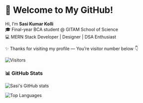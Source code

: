 # 👋 Welcome to My GitHub!

Hi, I’m **Sasi Kumar Kolli**  
🎓 Final-year BCA student @ GITAM School of Science  
💻 MERN Stack Developer | Designer | DSA Enthusiast  

✨ Thanks for visiting my profile — You’re visitor number below 👇

![Visitors](https://komarev.com/ghpvc/?username=sasikumar272004&label=Profile%20Views&color=0e75b6&style=flat)

### 📊 GitHub Stats
![Sasi's GitHub stats](https://github-readme-stats.vercel.app/api?username=sasikumar272004&show_icons=true&theme=tokyonight)

![Top Languages](https://github-readme-stats.vercel.app/api/top-langs/?username=sasikumar272004&layout=compact&theme=tokyonight)
